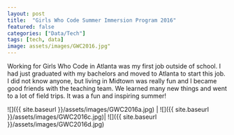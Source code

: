 ```yaml
---
layout: post
title:  "Girls Who Code Summer Immersion Program 2016"
featured: false
categories: ["Data/Tech"]
tags: [tech, data]
image: assets/images/GWC2016.jpg"
---
```

Working for Girls Who Code in Atlanta was my first job outside of school. I had just graduated with my bachelors and moved to Atlanta to start this job. I did not know anyone, but living in Midtown was really fun and I became good friends with the teaching team. We learned many new things and went to a lot of field trips. It was a fun and inspiring summer!



![]({{ site.baseurl }}/assets/images/GWC2016a.jpg)  |  ![]({{ site.baseurl }}/assets/images/GWC2016c.jpg)|  ![]({{ site.baseurl }}/assets/images/GWC2016d.jpg)

